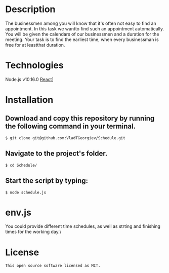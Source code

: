 # Description

The businessmen among you will know that it's often not easy to find an appointment. In this task we wantto find such an appointment automatically. You will be given the calendars of our businessmen and a duration for the meeting. Your task is to find the earliest time, when every businessman is free for at leastthat duration.



# Technologies 

Node.js v10.16.0 [React](https://nodejs.org/)]<br/>



# Installation

## Download and copy this repository by running the following command in your terminal.

    $ git clone git@github.com:VladTGeorgiev/Schedule.git

## Navigate to the project's folder.

    $ cd Schedule/

## Start the script by typing:

    $ node schedule.js



# env.js

You could provide different time schedules, as well as strting and finishing times for the working day.\



# License
    This open source software licensed as MIT.




